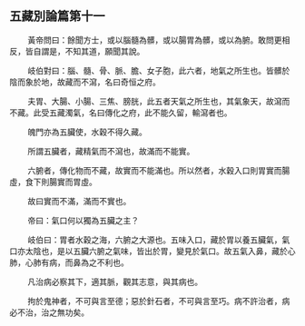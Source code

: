 ## 五藏別論篇第十一
<p>&emsp;&emsp;
黃帝問曰：餘聞方士，或以腦髓為髒，或以腸胃為髒，或以為腑。敢問更相反，皆自謂是，不知其道，願聞其說。
</p>
<p>&emsp;&emsp;
岐伯對曰：腦、髓、骨、脈、膽、女子胞，此六者，地氣之所生也。皆髒於陰而象於地，故藏而不瀉，名曰奇恒之府。
</p>
<p>&emsp;&emsp;
夫胃、大腸、小腸、三焦、膀胱，此五者天氣之所生也，其氣象天，故瀉而不藏。此受五藏濁氣，名曰傳化之府，此不能久留，輸瀉者也。
</p>
<p>&emsp;&emsp;
魄門亦為五臟使，水穀不得久藏。
</p>
<p>&emsp;&emsp;
所謂五臟者，藏精氣而不瀉也，故滿而不能實。
</p>
<p>&emsp;&emsp;
六腑者，傳化物而不藏，故實而不能滿也。所以然者，水穀入口則胃實而腸虛，食下則腸實而胃虛。
</p>
<p>&emsp;&emsp;
故曰實而不滿，滿而不實也。
</p>
<p>&emsp;&emsp;
帝曰：氣口何以獨為五臟之主？
</p>
<p>&emsp;&emsp;
岐伯曰：胃者水穀之海，六腑之大源也。五味入口，藏於胃以養五臟氣，氣口亦太陰也，是以五臟六腑之氣味，皆出於胃，變見於氣口。故五氣入鼻，藏於心肺，心肺有病，而鼻為之不利也。
</p>
<p>&emsp;&emsp;
凡治病必察其下，適其脈，觀其志意，與其病也。
</p>
<p>&emsp;&emsp;
拘於鬼神者，不可與言至德；惡於針石者，不可與言至巧。病不許治者，病必不治，治之無功矣。
</p>